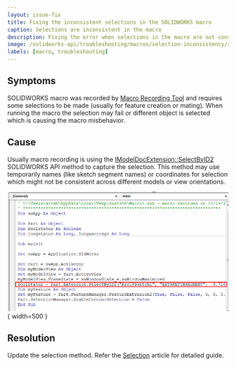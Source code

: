 ```yaml
---
layout: issue-fix
title: Fixing the inconsistent selections in the SOLIDWORKS macro
caption: Selections are inconsistent in the macro
description: Fixing the error when selections in the macro are not consistent
image: /solidworks-api/troubleshooting/macros/selection-inconsistency/recorded-macro-extrude.png
labels: [macro, troubleshooting]
---
```

## Symptoms

SOLIDWORKS macro was recorded by [Macro Recording Tool](http://help.solidworks.com/2012/english/solidworks/sldworks/c_recording_playing_macros.htm) and requires some selections to be made (usually for feature creation or mating). When running the macro the selection may fail or different object is selected which is causing the macro misbehavior.

## Cause

Usually macro recording is using the [IModelDocExtension::SelectByID2](http://help.solidworks.com/2012/english/api/sldworksapi/solidworks.interop.sldworks~solidworks.interop.sldworks.imodeldocextension~selectbyid2.html) SOLIDWORKS API method to capture the selection. This method may use temporarily names (like sketch segment names) or coordinates for selection which might not be consistent across different models or view orientations.

![Recorded macro line to select arc in the sketch by name](recorded-macro-extrude.png){ width=500 }

## Resolution

Update the selection method. Refer the [Selection](solidworks-api/document/selection) article for detailed guide.
